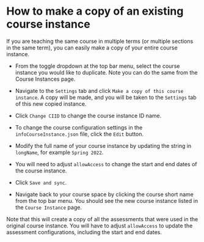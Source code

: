# How to make a copy of an existing course instance

If you are teaching the same course in multiple terms (or multiple sections in the same term), you can easily make a copy of your entire course instance.

* From the toggle dropdown at the top bar menu, select the course instance you would like to duplicate. Note you can do the same from the Course Instances page.

* Navigate to the `Settings` tab and click `Make a copy of this course instance`. A copy will be made, and you will be taken to the `Settings` tab of this new copied instance.  

* Click `Change CIID` to change the course instance ID name.

* To change the course configuration settings in the `infoCourseInstance.json` file,  click the `Edit` button.

* Modify the full name of your course instance by updating the string in `longName`, for example `Spring 2022`.

* You will need to adjust `allowAccess` to change the start and end dates of the course instance.

* Click `Save and sync`.

* Navigate back to your course space by clicking the course short name from the top bar menu. You should see the new course instance listed in the `Course Instance` page.

Note that this will create a copy of all the assessments that were used in the original course instance. You will have to adjust `allowAccess` to update the assessment configurations, including the start and end dates.
